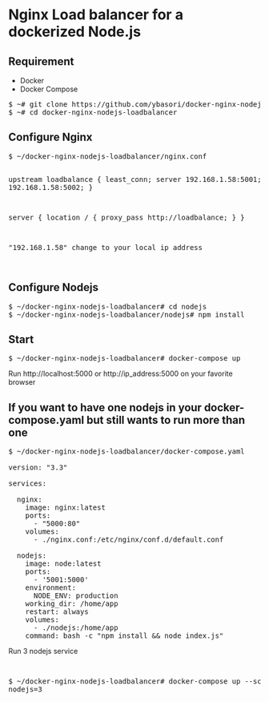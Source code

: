 <h1>Nginx Load balancer for a dockerized Node.js</h1>

<h2>Requirement</h2>
<ul>
    <li>Docker</li>
    <li>Docker Compose</li>
</ul>

<pre>
$ ~# git clone https://github.com/ybasori/docker-nginx-nodejs-loadbalancer
$ ~# cd docker-nginx-nodejs-loadbalancer 
</pre>

<h2>Configure Nginx</h2>
<pre>
$ ~/docker-nginx-nodejs-loadbalancer/nginx.conf

upstream loadbalance {
    least_conn;
    server 192.168.1.58:5001;
    server 192.168.1.58:5002;
}

server {
    location / {
        proxy_pass http://loadbalance;
    }
}

"192.168.1.58" change to your local ip address

</pre>

<h2>Configure Nodejs</h2>
<pre>
$ ~/docker-nginx-nodejs-loadbalancer# cd nodejs
$ ~/docker-nginx-nodejs-loadbalancer/nodejs# npm install
</pre>

<h2>Start</h2>
<pre>
$ ~/docker-nginx-nodejs-loadbalancer# docker-compose up
</pre>
<p>Run http://localhost:5000 or http://ip_address:5000 on your favorite browser</p>

<h2>If you want to have one nodejs in your docker-compose.yaml but still wants to run more than one</h2>

<pre>
$ ~/docker-nginx-nodejs-loadbalancer/docker-compose.yaml

version: "3.3"

services:

  nginx:
    image: nginx:latest
    ports:
      - "5000:80"
    volumes:
      - ./nginx.conf:/etc/nginx/conf.d/default.conf

  nodejs:
    image: node:latest
    ports:
      - '5001:5000'
    environment: 
      NODE_ENV: production
    working_dir: /home/app
    restart: always
    volumes:
      - ./nodejs:/home/app
    command: bash -c "npm install && node index.js"
</pre>

<p>Run 3 nodejs service</p>
<pre>

$ ~/docker-nginx-nodejs-loadbalancer# docker-compose up --scale nodejs=3

</pre>